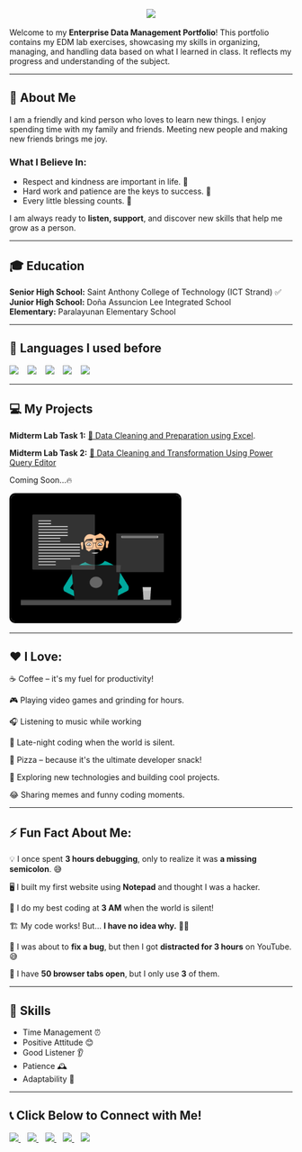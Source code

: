 <p align="center">
  <img src="https://capsule-render.vercel.app/api?text=EDM-Portfolio%20Rizo%20Jose&animation=fadeIn&type=waving&color=black&height=120&fontSize=50&fontColor=white"/>
</p>

Welcome to my **Enterprise Data Management Portfolio**! This portfolio contains my EDM lab exercises, showcasing my skills in organizing, managing, and handling data based on what I learned in class. It reflects my progress and understanding of the subject.

---

## 🌟 About Me
I am a friendly and kind person who loves to learn new things. I enjoy spending time with my family and friends. Meeting new people and making new friends brings me joy. 

### What I Believe In:
- Respect and kindness are important in life. 🤝
- Hard work and patience are the keys to success. 💪
- Every little blessing counts. 🙏

I am always ready to **listen, support**, and discover new skills that help me grow as a person.

---

## 🎓 Education
**Senior High School:** Saint Anthony College of Technology (ICT Strand) ✅  
**Junior High School:** Doña Assuncion Lee Integrated School  
**Elementary:** Paralayunan Elementary School  

---  

## 📜 Languages I used before 
<p align="left"> 
<img src="https://img.shields.io/badge/Python-%233776AB.svg?style=for-the-badge&logo=python&logoColor=white" height="50"/>  
&nbsp;&nbsp;
<img src="https://img.shields.io/badge/MySQL-%2300f.svg?style=for-the-badge&logo=mysql&logoColor=white" height="50"/> 
&nbsp;&nbsp;
<img src="https://img.shields.io/badge/C-%2300599C.svg?style=for-the-badge&logo=c&logoColor=white" height="50"/>
&nbsp;&nbsp;
<img src="https://img.shields.io/badge/HTML-%23E34F26.svg?style=for-the-badge&logo=html5&logoColor=white" height="50"/>
&nbsp;&nbsp;
<img src="https://img.shields.io/badge/VBA-%23217346.svg?style=for-the-badge&logo=microsoft-excel&logoColor=white" height="50"/>  

</p>

---

## 💻 My Projects  
**Midterm Lab Task 1:** [📄 Data Cleaning and Preparation using Excel](https://github.com/Nonchalants/Portfolio/tree/main/MIDTERM%20LAB%20TASK1#readme). 

**Midterm Lab Task 2:** [📄 Data Cleaning and Transformation Using Power Query Editor](https://github.com/Nonchalants/Portfolio/tree/main/Midterm%20Lab%20Task%202#readme)

Coming Soon...🔥  

<img src="images/thoughtworks-gif_dribbble.gif" alt="Typing Man" style="width: 300px; border: 3px solid black; border-radius: 10px;">  

--- 

## ❤️ I Love:
  
☕ Coffee – it's my fuel for productivity!  

🎮 Playing video games and grinding for hours.  

🎧 Listening to music while working     

🌙 Late-night coding when the world is silent.  

🍕 Pizza – because it's the ultimate developer snack!  

🚀 Exploring new technologies and building cool projects.  

😂 Sharing memes and funny coding moments. 
   
--- 

## ⚡ Fun Fact About Me:

💡 I once spent **3 hours debugging**, only to realize it was **a missing semicolon**. 😅  

🖥️ I built my first website using **Notepad** and thought I was a hacker.  

🌙 I do my best coding at **3 AM** when the world is silent!    

🏗️ My code works! But… **I have no idea why.** 🤷‍♂️  

🛑 I was about to **fix a bug**, but then I got **distracted for 3 hours** on YouTube. 😅  

📌 I have **50 browser tabs open**, but I only use **3** of them.       

 
--- 

## 📌 Skills
- Time Management ⏰  
- Positive Attitude 😊  
- Good Listener 👂  
- Patience 🕰️  
- Adaptability 🔄  

---

## 📞 Click Below to Connect with Me!   

<p align="left">
  <a href="https://mail.google.com/mail/?view=cm&fs=1&to=crizojose24-0501@cca.edu.ph" target="_blank">
    <img src="https://img.shields.io/badge/Email-D14836?style=for-the-badge&logo=gmail&logoColor=white" height="40"/>
  </a>
  &nbsp;&nbsp;
  <a href="https://www.facebook.com/rizojose.1214" target="_blank">
    <img src="https://img.shields.io/badge/Facebook-1877F2?style=for-the-badge&logo=facebook&logoColor=white" height="40"/>
  </a>
  &nbsp;&nbsp;
  <a href="https://www.tiktok.com/@shinra_14?_t=ZS-8uUGGG9p0XI&_r=1" target="_blank">
    <img src="https://img.shields.io/badge/TikTok-000000?style=for-the-badge&logo=tiktok&logoColor=white" height="40"/>
  </a>
  &nbsp;&nbsp;
  <a href="https://www.instagram.com/christianlee1428/?igsh=Znc1YTdzbW5od2Ix&fbclid=IwY2xjawI6Um9leHRuA2FlbQIxMAABHd4ESySYrrSuN52qp99j1wjiRv9GpYo8zdQUhqjTRamJCSlp929KVEiapg_aem_uM7t8z97hkQFh53zsaY2Ow" target="_blank">
    <img src="https://img.shields.io/badge/Instagram-E4405F?style=for-the-badge&logo=instagram&logoColor=white" height="40"/>
  </a>
  &nbsp;&nbsp;
  <a href="https://t.me/Lee142805?fbclid=IwY2xjawI6UpBleHRuA2FlbQIxMAABHYu6_EOsCme96RDb_129sIOft59C9V5jMyHkmQ9yTlLK5OK7fMbDG6LLkw_aem_kBgMtaKNjPj6DHiQcc1zsg" target="_blank">
    <img src="https://img.shields.io/badge/Telegram-26A5E4?style=for-the-badge&logo=telegram&logoColor=white" height="40"/>
  </a>
</p>








